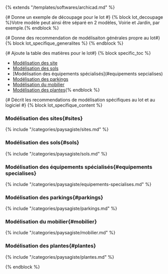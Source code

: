 {% extends "/templates/softwares/archicad.md" %}

{# Donne un exemple de découpage pour le lot #}
{% block lot_decoupage %}Votre modèle peut ainsi être séparé en 2 modèles, Voirie et Jardin, par exemple.{% endblock %}

{# Donne des recommendation de modélisaiton générales propre au lot#}
{% block lot_specifique_generalites %}
{% endblock %}

{# Ajoute la table des matières pour le lot#}
{% block specific_toc %}
* [Modélisation des site](#sites)
* [Modélisation des sols](#sols)
* [Modélisation des équipements spécialisés](#equipements sepcialises)
* [Modélisation des parkings](#parkings)
* [Modélisation du mobilier](#mobilier)
* [Modélisation des plantes](#plantes){% endblock %}

{# Décrit les recommendations de modélisation spécifiques au lot et au logiciel #}
{% block lot_specifique_content %}

### Modélisation des sites{#sites}

{% include "/categories/paysagiste/sites.md"  %}

### Modélisation des sols{#sols}

{% include "/categories/paysagiste/sols.md"  %}

### Modélisation des équipements spécialisés{#equipements specialises}

{% include "/categories/paysagiste/equipements-specialises.md"  %}

### Modélisation des parkings{#parkings}

{% include "/categories/paysagiste/parkings.md"  %}

### Modélisation du mobilier{#mobilier}

{% include "/categories/paysagiste/mobilier.md"  %}

### Modélisation des plantes{#plantes}

{% include "/categories/paysagiste/plantes.md"  %}

{% endblock %}